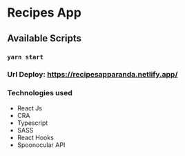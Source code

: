 # Recipes App

## Available Scripts


### `yarn start`

### Url Deploy: https://recipesapparanda.netlify.app/

### Technologies used

  * React Js
  * CRA
  * Typescript
  * SASS
  * React Hooks
  * Spoonocular API
